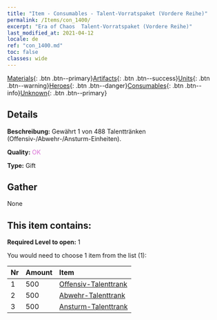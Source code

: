 ```yaml
---
title: "Item - Consumables - Talent-Vorratspaket (Vordere Reihe)"
permalink: /Items/con_1400/
excerpt: "Era of Chaos  Talent-Vorratspaket (Vordere Reihe)"
last_modified_at: 2021-04-12
locale: de
ref: "con_1400.md"
toc: false
classes: wide
---
```

 [Materials](/de/Items/){: .btn .btn--primary}[Artifacts](/de/Items/Artifacts/){: .btn .btn--success}[Units](/de/Items/Units/){: .btn .btn--warning}[Heroes](/de/Items/Heroes/){: .btn .btn--danger}[Consumables](/de/Items/Consumables/){: .btn .btn--info}[Unknown](/de/Items/Unknown/){: .btn .btn--primary}

## Details
 **Beschreibung:** Gewährt 1 von 488 Talenttränken (Offensiv-/Abwehr-/Ansturm-Einheiten).

 **Quality:** <span style="color: #DA70D6">OK</span>

 **Type:** Gift

## Gather

  None

## This item contains:

 **Required Level to open:** 1

 You would need to choose 1 item from the list (1):

  | Nr | Amount |     Item    |
  |:---|:-------|:------------|
  | 1 | 500 | [Offensiv-Talenttrank](/de/Items/con_786/) | 
  | 2 | 500 | [Abwehr-Talenttrank](/de/Items/con_787/) | 
  | 3 | 500 | [Ansturm-Talenttrank](/de/Items/con_788/) | 
